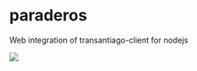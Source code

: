 # paraderos
Web integration of transantiago-client for nodejs

<a href="https://lima.codeclimate.com/github/fabianwgl/paraderos"><img src="https://lima.codeclimate.com/github/fabianwgl/paraderos/badges/gpa.svg" /></a>
